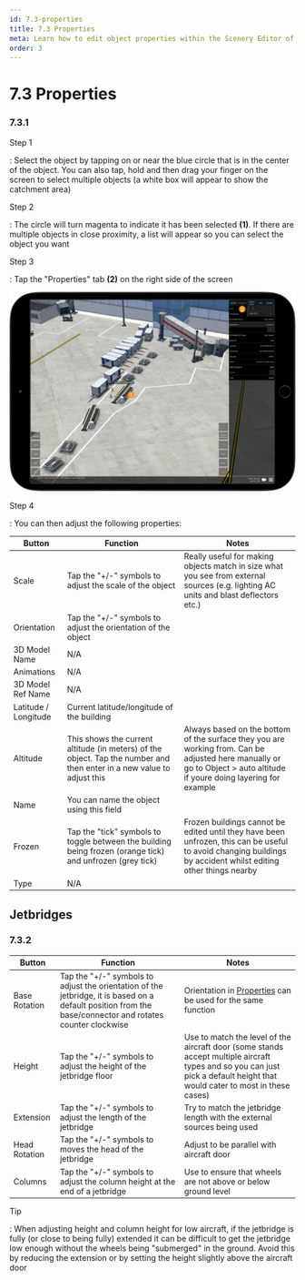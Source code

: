 ```yaml
---
id: 7.3-properties
title: 7.3 Properties
meta: Learn how to edit object properties within the Scenery Editor of Infinite Flight.
order: 3
---
```




# 7.3 Properties

### 7.3.1

Step 1

: Select the object by tapping on or near the blue circle that is in the center of the object. You can also tap, hold and then drag your finger on the screen to select multiple objects (a white box will appear to show the catchment area)



Step 2

: The circle will turn magenta to indicate it has been selected **(1)**. If there are multiple objects in close proximity, a list will appear so you can select the object you want



Step 3

: Tap the "Properties" tab **(2)** on the right side of the screen



![Changing Object Properties](_images/manual/frames/selecting-object-properties.png)



Step 4

: You can then adjust the following properties:



| Button               | Function                                                     | Notes                                                        |
| -------------------- | ------------------------------------------------------------ | ------------------------------------------------------------ |
| Scale                | Tap the "+/-" symbols to adjust the scale of the object      | Really useful for making objects match in size what you see from external sources (e.g. lighting AC units and blast deflectors etc.) |
| Orientation          | Tap the "+/-" symbols to adjust the orientation of the object |                                                              |
| 3D Model Name        | N/A                                                          |                                                              |
| Animations           | N/A                                                          |                                                              |
| 3D Model Ref Name    | N/A                                                          |                                                              |
| Latitude / Longitude | Current latitude/longitude of the building                   |                                                              |
| Altitude             | This shows the current altitude (in meters) of the object. Tap the number and then enter in a new value to adjust this | Always based on the bottom of the surface they you are working from. Can be adjusted here manually or go to Object > auto altitude if youre doing layering for example |
| Name                 | You can name the object using this field                     |                                                              |
| Frozen               | Tap the "tick" symbols to toggle between the building being frozen (orange tick) and unfrozen (grey tick) | Frozen buildings cannot be edited until they have been unfrozen, this can be useful to avoid changing buildings by accident whilst editing other things nearby |
| Type                 | N/A                                                          |                                                              |



## Jetbridges

### 7.3.2

| Button        | Function                                                     | Notes                                                        |
| ------------- | ------------------------------------------------------------ | ------------------------------------------------------------ |
| Base Rotation | Tap the "+/-" symbols to adjust the orientation of the jetbridge, it is based on a default position from the base/connector and rotates counter clockwise | Orientation in [Properties](/guide/scenery-editor/user-interface/editor-screen#navigation-bar) can be used for the same function |
| Height        | Tap the "+/-" symbols to adjust the height of the jetbridge floor | Use to match the level of the aircraft door (some stands accept multiple aircraft types and so you can just pick a default height that would cater to most in these cases) |
| Extension     | Tap the "+/-" symbols to adjust the length of the jetbridge  | Try to match the jetbridge length with the external sources being used |
| Head Rotation | Tap the "+/-" symbols to moves the head of the jetbridge     | Adjust to be parallel with aircraft door                     |
| Columns       | Tap the "+/-" symbols to adjust the column height at the end of a jetbridge | Use to ensure that wheels are not above or below ground level |



Tip

: When adjusting height and column height for low aircraft, if the jetbridge is fully (or close to being fully) extended it can be difficult to get the jetbridge low enough without the wheels being "submerged" in the ground. Avoid this by reducing the extension or by setting the height slightly above the aircraft door